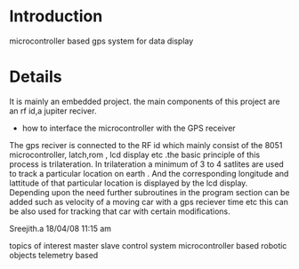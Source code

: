 # Introduction #

microcontroller based gps system for data display




# Details #

It is mainly an embedded project. the main components of this project are an
rf id,a jupiter reciver.

  * how to interface the microcontroller with the GPS receiver

The gps reciver is connected to the RF id which mainly consist of the 8051 microcontroller,
latch,rom , lcd display etc .the basic principle of this process is trilateration.
In trilateration a minimum of 3 to 4 satlites are used to track a particular location on earth . And the corresponding longitude and lattitude of that particular location is displayed by the lcd display. Depending upon the need further subroutines in the program  section  can be added such as velocity of a moving car with a gps reciever  time etc
this can be also used for tracking that car with certain modifications.

Sreejith.a
18/04/08
11:15 am

topics of interest
master slave control system
microcontroller based robotic objects
telemetry based